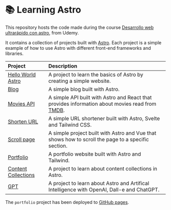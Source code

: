 # 📚 Learning Astro

This repository hosts the code made during the course [Desarrollo web ultrarápido con astro](https://www.udemy.com/course/desarrollo-web-ultra-rapido-con-astro/), from Udemy.

It contains a collection of projects built with [Astro](https://astro.build/). Each project is a simple example of how to use Astro with different front-end frameworks and libraries.

| Project | Description |
| :------ | :---------- |
| [Hello World Astro](./hello-world-astro) | A project to learn the basics of Astro by creating a simple website. |
| [Blog](./blog) | A simple blog built with Astro. |
| [Movies API](./movies-api) | A simple API built with Astro and React that provides information about movies read from [TMDB](https://www.themoviedb.org/). |
| [Shorten URL](./shorten-url) | A simple URL shortener built with Astro, Svelte and Tailwind CSS. |
| [Scroll page](./scroll-page) | A simple project built with Astro and Vue that shows how to scroll the page to a specific section. |
| [Portfolio](./portfolio) | A portfolio website built with Astro and Tailwind. |
| [Content Collections](./content-collections) | A project to learn about content collections in Astro. |
| [GPT](./gpt) | A project to learn about Astro and Artifical Intelligence with OpenAI, Dall-e and ChatGPT. |

The `portfolio` project has been deployed to [GitHub pages](https://inigomarquinez.github.io/learning-astro/).
